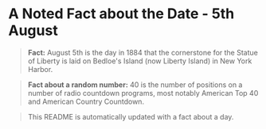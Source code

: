 
# A Noted Fact about the Date - 5th August

> **Fact:** August 5th is the day in 1884 that the cornerstone for the Statue of Liberty is laid on Bedloe's Island (now Liberty Island) in New York Harbor.

> **Fact about a random number:** 40 is the number of positions on a number of radio countdown programs, most notably American Top 40 and American Country Countdown.

> This README is automatically updated with a fact about a day.
